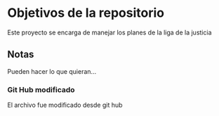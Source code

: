 # Objetivos de la repositorio

Este proyecto se encarga de manejar los planes de la liga de la justicia


## Notas
Pueden hacer lo que quieran...

### Git Hub modificado
El archivo fue modificado desde git hub
